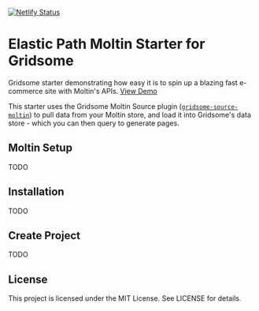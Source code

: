 [![Netlify Status](https://api.netlify.com/api/v1/badges/66908f59-e833-40dd-af24-56634c2c2840/deploy-status)](https://app.netlify.com/sites/gridsome-moltin-starter/deploys)

# Elastic Path Moltin Starter for Gridsome

Gridsome starter demonstrating how easy it is to spin up a blazing fast e-commerce site with Moltin's APIs. [View Demo](https://gridsome-moltin-starter.netlify.com)

This starter uses the Gridsome Moltin Source plugin ([`gridsome-source-moltin`](https://github.com/Bounteous-Inc/gridsome-source-plugin)) to pull data from your Moltin store, and load it into Gridsome's data store - which you can then query to generate pages.

## Moltin Setup

TODO

## Installation

TODO

## Create Project

TODO

## License

This project is licensed under the MIT License. See LICENSE for details.
